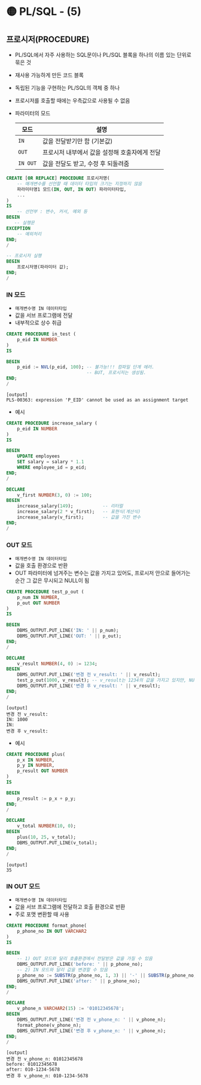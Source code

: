 # 🟡 PL/SQL - (5)
## 프로시저(PROCEDURE)
- PL/SQL에서 자주 사용하는 SQL문이나 PL/SQL 블록을 하나의 이름 있는 단위로 묶은 것
- 재사용 가능하게 만든 코드 블록
- 독립된 기능을 구현하는 PL/SQL의 객체 중 하나
- 프로시저를 호출할 때에는 우측값으로 사용될 수 없음

- 파라미터의 모드

    | 모드     | 설명                      |
    | -------- | ------------------------- |
    | `IN`     | 값을 전달받기만 함 (기본값)          |
    | `OUT`    | 프로시저 내부에서 값을 설정해 호출자에게 전달 |
    | `IN OUT` | 값을 전달도 받고, 수정 후 되돌려줌      |

```SQL
CREATE [OR REPLACE] PROCEDURE 프로시저명(
    -- 매개변수를 선언할 때 데이터 타입의 크기는 지정하지 않음
    파라미터명1 모드(IN, OUT, IN OUT) 파라미터타입,
    ...
) 
IS
    -- 선언부 : 변수, 커서, 예외 등
BEGIN
   -- 실행문
EXCEPTION
    -- 예외처리
END;
/

-- 프로시저 실행
BEGIN
    프로시저명(파라미터 값);
END;
/
```

### IN 모드
- `매개변수명 IN 데이터타입`
- 값을 서브 프로그램에 전달
- 내부적으로 상수 취급

```SQL
CREATE PROCEDURE in_test (
    p_eid IN NUMBER
)
IS

BEGIN
    p_eid := NVL(p_eid, 100); -- 불가능!!! 컴파일 단계 에러.
                              -- BUT, 프로시저는 생성됨.
END;
/
```
```
[output]
PLS-00363: expression 'P_EID' cannot be used as an assignment target
```

- 예시
```SQL
CREATE PROCEDURE increase_salary (
    p_eid IN NUMBER
)
IS

BEGIN
    UPDATE employees
    SET salary = salary * 1.1
    WHERE employee_id = p_eid;
END;
/

DECLARE
    v_first NUMBER(3, 0) := 100;
BEGIN
    increase_salary(149);           -- 리터럴
    increase_salary(2 * v_first);   -- 표현식(계산식)
    increase_salary(v_first);       -- 값을 가진 변수
END;
/
```

### OUT 모드
- `매개변수명 IN 데이터타입`
- 값을 호출 환경으로 반환
- OUT 파라미터에 넘겨주는 변수는 값을 가지고 있어도, 프로시저 안으로 들어가는 순간 그 값은 무시되고 NULL이 됨

```sql
CREATE PROCEDURE test_p_out (
    p_num IN NUMBER,
    p_out OUT NUMBER
)
IS

BEGIN
    DBMS_OUTPUT.PUT_LINE('IN: ' || p_num);
    DBMS_OUTPUT.PUT_LINE('OUT: ' || p_out);
END;
/

DECLARE
    v_result NUMBER(4, 0) := 1234;
BEGIN
    DBMS_OUTPUT.PUT_LINE('변경 전 v_result: ' || v_result);
    test_p_out(1000, v_result); -- v_result는 1234의 값을 가지고 있지만, NULL로 초기화됨.
    DBMS_OUTPUT.PUT_LINE('변경 후 v_result: ' || v_result);
END;
/
```
```
[output]
변경 전 v_result: 
IN: 1000
IN: 
변경 후 v_result:
```

- 예시
```SQL
CREATE PROCEDURE plus(
    p_x IN NUMBER,
    p_y IN NUMBER,
    p_result OUT NUMBER
)
IS

BEGIN
    p_result := p_x + p_y;
END;
/

DECLARE
    v_total NUMBER(10, 0);
BEGIN
    plus(10, 25, v_total);
    DBMS_OUTPUT.PUT_LINE(v_total);
END;
/
```
```
[output]
35
```

### IN OUT 모드
- `매개변수명 IN 데이터타입`
- 값을 서브 프로그램에 전달하고 호출 환경으로 반환
- 주로 포맷 변환할 때 사용

```sql
CREATE PROCEDURE format_phone(
    p_phone_no IN OUT VARCHAR2
)
IS

BEGIN
    -- 1) OUT 모드와 달리 호출환경에서 전달받은 값을 가질 수 있음
    DBMS_OUTPUT.PUT_LINE('before: ' || p_phone_no);
    -- 2) IN 모드와 달리 값을 변경할 수 있음
    p_phone_no := SUBSTR(p_phone_no, 1, 3) || '-' || SUBSTR(p_phone_no, 4, 4) || '-' || SUBSTR(p_phone_no, 8);
    DBMS_OUTPUT.PUT_LINE('after: ' || p_phone_no);
END;
/

DECLARE
    v_phone_n VARCHAR2(15) := '01012345678';
BEGIN
    DBMS_OUTPUT.PUT_LINE('변경 전 v_phone_n: ' || v_phone_n);
    format_phone(v_phone_n);
    DBMS_OUTPUT.PUT_LINE('변경 후 v_phone_n: ' || v_phone_n);
END;
/
```
```
[output]
변경 전 v_phone_n: 01012345678
before: 01012345678
after: 010-1234-5678
변경 후 v_phone_n: 010-1234-5678
```